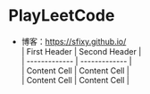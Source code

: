 # PlayLeetCode
* 博客：https://sfixy.github.io/  
| First Header  | Second Header |  
| ------------- | ------------- |  
| Content Cell  | Content Cell  |  
| Content Cell  | Content Cell  |  
